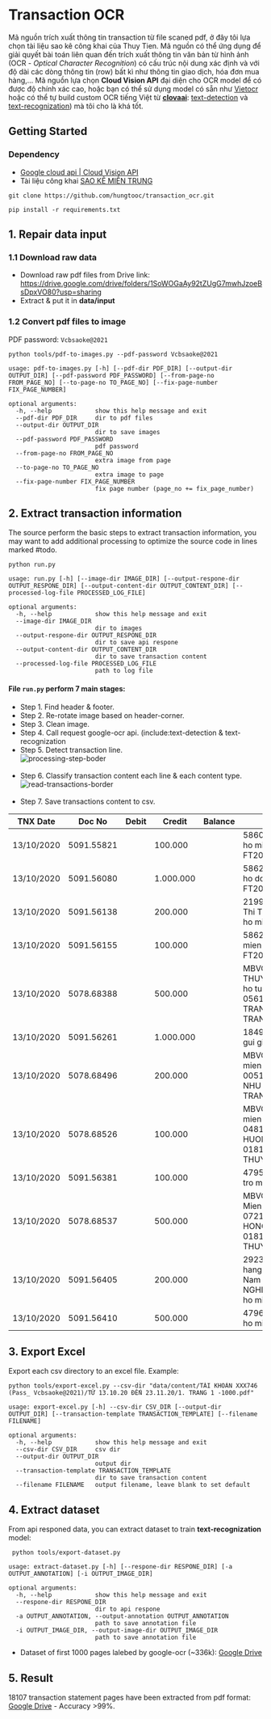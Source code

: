 # Transaction OCR
Mã nguồn trích xuất thông tin transaction từ file scaned pdf, ở đây tôi lựa chọn tài liệu sao kê công khai của Thuy Tien. Mã nguồn có thể ứng dụng để giải quyết bài toán liên quan đến trích xuất thông tin văn bản từ hình ảnh (OCR - _Optical Character Recognition_) có cấu trúc nội dung xác định và với độ dài các dòng thông tin (row) bất kì như thông tin giao dịch, hóa đơn mua hàng,... Mã nguồn lựa chọn **Cloud Vision API** đại diện cho OCR model để có được độ chính xác cao, hoặc bạn có thể sử dụng model có sẵn như [Vietocr](https://github.com/pbcquoc/vietocr) hoặc có thể tự build custom OCR tiếng Việt từ [**clovaai**](https://github.com/clovaai): [text-detection](https://github.com/clovaai/CRAFT-pytorch) và [text-recognization](https://github.com/clovaai/deep-text-recognition-benchmark)) mà tôi cho là khá tốt.
## Getting Started
### Dependency
- [Google cloud api | Cloud Vision API](https://cloud.google.com/vision/)
- Tài liệu công khai [SAO KÊ MIỀN TRUNG](https://drive.google.com/drive/folders/16SZS0tASQKyFlVUnzdmYoYK6l2svOkag?usp=sharing)
```
git clone https://github.com/hungtooc/transaction_ocr.git

pip install -r requirements.txt
```
## 1. Repair data input
### 1.1 Download raw data
- Download raw pdf files from Drive link: https://drive.google.com/drive/folders/1SoWOGaAy92tZUgG7mwhJzoeBsDpxVO80?usp=sharing
- Extract & put it in **data/input** </br>
### 1.2 Convert pdf files to image
PDF password:   `Vcbsaoke@2021`
``` 
python tools/pdf-to-images.py --pdf-password Vcbsaoke@2021
```
```
usage: pdf-to-images.py [-h] [--pdf-dir PDF_DIR] [--output-dir OUTPUT_DIR] [--pdf-password PDF_PASSWORD] [--from-page-no FROM_PAGE_NO] [--to-page-no TO_PAGE_NO] [--fix-page-number FIX_PAGE_NUMBER]

optional arguments:
  -h, --help            show this help message and exit
  --pdf-dir PDF_DIR     dir to pdf files
  --output-dir OUTPUT_DIR
                        dir to save images
  --pdf-password PDF_PASSWORD
                        pdf password
  --from-page-no FROM_PAGE_NO
                        extra image from page
  --to-page-no TO_PAGE_NO
                        extra image to page
  --fix-page-number FIX_PAGE_NUMBER
                        fix page number (page_no += fix_page_number)
```

## 2. Extract transaction information
The source perform the basic steps to extract transaction information, you may want to add additional processing to optimize the source code in lines marked #todo.
```
python run.py 
```
```
usage: run.py [-h] [--image-dir IMAGE_DIR] [--output-respone-dir OUTPUT_RESPONE_DIR] [--output-content-dir OUTPUT_CONTENT_DIR] [--processed-log-file PROCESSED_LOG_FILE]

optional arguments:
  -h, --help            show this help message and exit
  --image-dir IMAGE_DIR
                        dir to images
  --output-respone-dir OUTPUT_RESPONE_DIR
                        dir to save api respone
  --output-content-dir OUTPUT_CONTENT_DIR
                        dir to save transaction content
  --processed-log-file PROCESSED_LOG_FILE
                        path to log file
```
#### File `run.py` perform 7 main stages: 
- Step 1. Find header & footer. </br>
- Step 2. Re-rotate image based on header-corner.</br>
- Step 3. Clean image.</br>
- Step 4. Call request google-ocr api. (include:text-detection & text-recognization </br>
- Step 5. Detect transaction line.</br>
![processing-step-boder](https://user-images.githubusercontent.com/24487114/136387897-961d28ec-c064-4191-b135-836cfaf3753e.gif) </br> </br>
- Step 6. Classify transaction content each line & each content type.</br>
![read-transactions-border](https://user-images.githubusercontent.com/24487114/136387974-751258bc-8ed1-4388-ad41-b176a9ec16c8.gif) </br> </br>
- Step 7. Save transactions content to csv. </br>

|TNX Date  |Doc No     |Debit|Credit    |Balance|Transaction in detail                                                                                                                |(note)|
|----------|-----------|-----|----------|-------|-------------------------------------------------------------------------------------------------------------------------------------|------|
|13/10/2020|5091.55821 |     |100.000   |       |586062.131020.075756.Ung ho mien trung FT20287151644070                                                                              |page_1|
|13/10/2020|5091.56080 |     |1.000.000 |       |586279.131020.075829.Ung ho dong bao mien Trung FT20287592192480                                                                     |page_1|
|13/10/2020|5091.56138 |     |200.000   |       |219987.131020.075839.Trinh Thi Thu Thuy chuyen tien ung ho mien Trung                                                                |page_1|
|13/10/2020|5091.56155 |     |100.000   |       |586295.131020.075826.UH mien trung FT20287432289640                                                                                  |page_1|
|13/10/2020|5078.68388 |     |500.000   |       |MBVCB.807033343.PHAM THUY TRANG chuyen tien ung ho tu thien.CT tu 0561000606153 PHAM THUY TRANG toi 0181003469746 TRAN THI THUY TIEN |page_1|
|13/10/2020|5091.56261 |     |1.000.000 |       |184997.131020.075853.Em gui giup do ba con vung lu                                                                                   |page_1|
|13/10/2020|5078.68496 |     |200.000   |       |MBVCB.807033583.Ung ho mien trung.CT tu 0051000531310 HUYNH THI NHU Y toi 0181003469746 TRAN THI THUY TIEN                           |page_1|
|13/10/2020|5078.68526 |     |100.000   |       |MBVCB.807033514.ung ho mien trung.CT tu 0481000903279 NGUYEN THI HUONG AN toi 0181003469746 TRAN THI THUY TIEN                       |page_1|
|13/10/2020|5091.56381 |     |100.000   |       |479592.131020.075909.ho tro mien trung                                                                                               |page_1|
|13/10/2020|5078.68537 |     |500.000   |       |MBVCB.807034561.Ung ho Mien trung.CT tu 0721000588146 LE THI HONG DIEM toi 0181003469746 TRAN THI THUY TIEN                          |page_1|
|13/10/2020|5091.56405 |     |200.000   |       |292363.131020.075845.Ngan hang TMCP Ngoai Thuong Viet Nam 0181003469746 LUC NGHIEM LE chuyen khoan ung ho mien trung                 |page_1|
|13/10/2020|5091.56410 |     |500.000   |       |479627.131020.075913.Ung ho mien trung     |page_1|
## 3. Export Excel
Export each csv directory to an excel file. Example:
```
python tools/export-excel.py --csv-dir "data/content/TÀI KHOẢN XXX746 (Pass_ Vcbsaoke@2021)/TỪ 13.10.20 ĐẾN 23.11.20/1. TRANG 1 -1000.pdf"
```
```
usage: export-excel.py [-h] --csv-dir CSV_DIR [--output-dir OUTPUT_DIR] [--transaction-template TRANSACTION_TEMPLATE] [--filename FILENAME]

optional arguments:
  -h, --help            show this help message and exit
  --csv-dir CSV_DIR     csv dir
  --output-dir OUTPUT_DIR
                        output dir
  --transaction-template TRANSACTION_TEMPLATE
                        dir to save transaction content
  --filename FILENAME   output filename, leave blank to set default

```
## 4. Extract dataset
From api responed data, you can extract dataset to train **text-recognization** model:
```
 python tools/export-dataset.py 
```
```
usage: extract-dataset.py [-h] [--respone-dir RESPONE_DIR] [-a OUTPUT_ANNOTATION] [-i OUTPUT_IMAGE_DIR]

optional arguments:
  -h, --help            show this help message and exit
  --respone-dir RESPONE_DIR
                        dir to api respone
  -a OUTPUT_ANNOTATION, --output-annotation OUTPUT_ANNOTATION
                        path to save annotation file
  -i OUTPUT_IMAGE_DIR, --output-image-dir OUTPUT_IMAGE_DIR
                        path to save annotation file
```
- Dataset of first 1000 pages lalebed by google-ocr (~336k): [Google Drive](https://drive.google.com/file/d/18TNR5iMF9Cj3miLQu0DNGFwt8AgkEq_2/view?usp=sharing) 
## 5. Result
18107 transaction statement pages have been extracted from pdf format: [Google Drive](https://drive.google.com/drive/folders/1NaJYoP2aohIk-NvUfy79JAQbuNlu_OeE) - Accuracy >99%.
